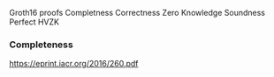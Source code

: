 Groth16 proofs
Completness
Correctness
Zero Knowledge
Soundness
Perfect HVZK

### Completeness

https://eprint.iacr.org/2016/260.pdf
